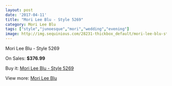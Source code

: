 ```yaml
---
layout: post
date: '2017-04-11'
title: "Mori Lee Blu - Style 5269"
category: Mori Lee Blu
tags: ["style","junoesque","mori","wedding","evening"]
image: http://img.sequinious.com/28231-thickbox_default/mori-lee-blu-style-5269.jpg
---
```

Mori Lee Blu - Style 5269

On Sales: **$376.99**
<a href="https://www.sequinious.com/mori-lee-blu/2066-mori-lee-blu-style-5269.html"><amp-img layout="responsive" width="600" height="600" src="//img.sequinious.com/28231-thickbox_default/mori-lee-blu-style-5269.jpg" alt="Mori Lee Blu - Style 5269 0" /></a>
<a href="https://www.sequinious.com/mori-lee-blu/2066-mori-lee-blu-style-5269.html"><amp-img layout="responsive" width="600" height="600" src="//img.sequinious.com/28234-thickbox_default/mori-lee-blu-style-5269.jpg" alt="Mori Lee Blu - Style 5269 1" /></a>
<a href="https://www.sequinious.com/mori-lee-blu/2066-mori-lee-blu-style-5269.html"><amp-img layout="responsive" width="600" height="600" src="//img.sequinious.com/28233-thickbox_default/mori-lee-blu-style-5269.jpg" alt="Mori Lee Blu - Style 5269 2" /></a>
<a href="https://www.sequinious.com/mori-lee-blu/2066-mori-lee-blu-style-5269.html"><amp-img layout="responsive" width="600" height="600" src="//img.sequinious.com/28232-thickbox_default/mori-lee-blu-style-5269.jpg" alt="Mori Lee Blu - Style 5269 3" /></a>

Buy it: [Mori Lee Blu - Style 5269](https://www.sequinious.com/mori-lee-blu/2066-mori-lee-blu-style-5269.html "Mori Lee Blu - Style 5269")

View more: [Mori Lee Blu](https://www.sequinious.com/28-mori-lee-blu "Mori Lee Blu")
